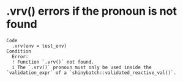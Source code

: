 # .vrv() errors if the pronoun is not found

    Code
      .vrv(env = test_env)
    Condition
      Error:
      ! Function `.vrv()` not found.
      i The `.vrv()` pronoun must only be used inside the `validation_expr` of a `shinybatch::validated_reactive_val()`.

